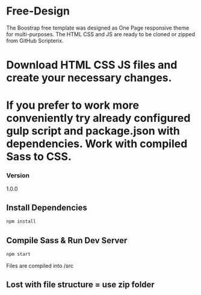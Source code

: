 # Free-Design

The Boostrap free template was designed as One Page responsive theme for multi-purposes. The HTML CSS and JS are ready to be cloned or zipped from GitHub Scripterix.

# Download HTML CSS JS files and create your necessary changes. 

# If you prefer to work more conveniently try already configured gulp script and package.json with dependencies. Work with compiled Sass to CSS.

### Version

1.0.0

## Install Dependencies

```bash
npm install 
```

## Compile Sass & Run Dev Server

```bash
npm start
```

Files are compiled into /src

## Lost with file structure = use zip folder 
